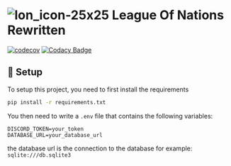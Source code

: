 # ![lon_icon-25x25](https://github.com/YousefEZ/LeagueOfNations/assets/45167695/87612009-5423-4359-9266-43590a196f5d) League Of Nations Rewritten
[![codecov](https://codecov.io/gh/YousefEZ/LeagueOfNations/graph/badge.svg?token=40LHSDJVE3)](https://codecov.io/gh/YousefEZ/LeagueOfNations)
[![Codacy Badge](https://app.codacy.com/project/badge/Grade/ee370eb8318d48e4ac3a532c96222ec4)](https://app.codacy.com/gh/YousefEZ/LeagueOfNations/dashboard?utm_source=gh&utm_medium=referral&utm_content=&utm_campaign=Badge_grade)

## :wrench: Setup

To setup this project, you need to first install the requirements

```bash
pip install -r requirements.txt
```

You then need to write a ``.env`` file that contains the following variables:

```env
DISCORD_TOKEN=your_token
DATABASE_URL=your_database_url
```

the database url is the connection to the database for example: ``sqlite:///db.sqlite3``
